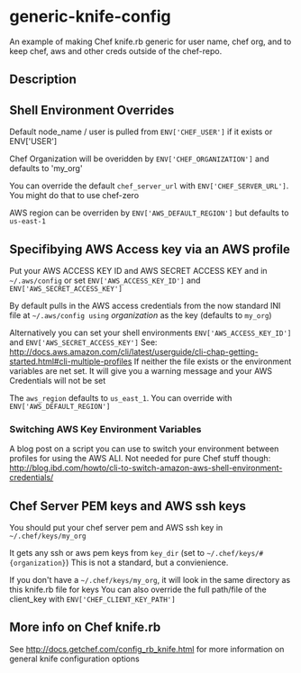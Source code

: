 generic-knife-config
====================

An example of making Chef knife.rb generic for user name, chef org, and to keep chef, aws and other creds outside of the chef-repo.


## Description

## Shell Environment Overrides

Default node_name / user is pulled from `ENV['CHEF_USER']` if it exists or ENV['USER']

Chef Organization will be overidden by `ENV['CHEF_ORGANIZATION']` and
defaults to 'my_org'

You can override the default `chef_server_url` with
`ENV['CHEF_SERVER_URL']`. You might do that to use chef-zero

AWS region can be overriden by  `ENV['AWS_DEFAULT_REGION']` but
defaults to `us-east-1`

## Specifibying AWS Access key via an AWS profile
Put your AWS ACCESS KEY ID and AWS SECRET ACCESS KEY and in
`~/.aws/config` or set `ENV['AWS_ACCESS_KEY_ID']` and
`ENV['AWS_SECRET_ACCESS_KEY']`

By default pulls in the AWS access credentials from the now standard
INI file at `~/.aws/config using` _organization_ as the key (defaults to `my_org`)

Alternatively you can set your shell environments `ENV['AWS_ACCESS_KEY_ID']` and `ENV['AWS_SECRET_ACCESS_KEY']`
See:
http://docs.aws.amazon.com/cli/latest/userguide/cli-chap-getting-started.html#cli-multiple-profiles
If neither the file exists or the environment variables are net set.
It will give you a warning message and your AWS Credentials will not
be set

The `aws_region` defaults to `us_east_1`. You can override with
`ENV['AWS_DEFAULT_REGION']`

### Switching AWS Key Environment Variables
A blog post on a script you can use to switch your environment
between profiles for using the AWS ALI. Not needed for pure Chef
stuff though:
http://blog.ibd.com/howto/cli-to-switch-amazon-aws-shell-environment-credentials/


## Chef Server PEM keys and AWS ssh keys
You should put your chef server pem and AWS ssh key in `~/.chef/keys/my_org`

It gets any ssh or aws pem keys from `key_dir` (set to
`~/.chef/keys/#{organization}`) This is not a standard, but a
convienience.

If you don't have a `~/.chef/keys/my_org`, it will look in the same
directory as this knife.rb file for keys
You can also override the full path/file of the client_key with
`ENV['CHEF_CLIENT_KEY_PATH']`

## More info on Chef knife.rb
See http://docs.getchef.com/config_rb_knife.html for more
information on general knife configuration options



